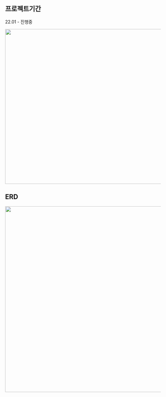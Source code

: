 ## 프로젝트기간

22.01 - 진행중

<img src="https://user-images.githubusercontent.com/30069784/155072782-84d994fa-6c62-4a58-b1cc-5db1770807a7.png" width="700" height="500"/>

## ERD

<img src="https://user-images.githubusercontent.com/30069784/155072950-e8b46ca6-3748-4def-a0b9-ed807463caa3.png" width="800" height="600"/>

